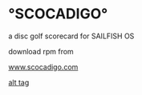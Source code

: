 # °SCOCADIGO°
a disc golf scorecard for SAILFISH OS


download rpm from

www.scocadigo.com


[alt tag](https://github.com/mMjMm/harbour-scocadigo/blob/master/screenshots/scorecard_scocadigo.png!)
